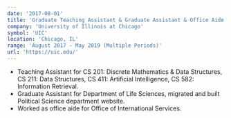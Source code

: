 ```yaml
---
date: '2017-08-01'
title: 'Graduate Teaching Assistant & Graduate Assistant & Office Aide'
company: 'University of Illinois at Chicago'
symbol: 'UIC'
location: 'Chicago, IL'
range: 'August 2017 - May 2019 (Multiple Periods)'
url: 'https://uic.edu/'
---
```


- Teaching Assistant for CS 201: Discrete Mathematics & Data Structures, CS 211: Data Structures, CS 411: Artificial Intelligence, CS 582: Information Retrieval.
- Graduate Assistant for Department of Life Sciences, migrated and built Political Science department website.
- Worked as office aide for Office of International Services.
